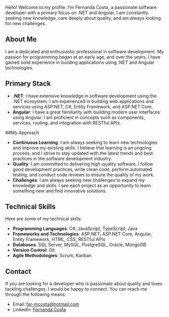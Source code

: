 Hello! Welcome to my profile. I'm Fernanda Costa, a passionate software developer with a primary focus on .NET and Angular. I am constantly seeking new knowledge, care deeply about quality, and am always looking for new challenges.

## About Me
I am a dedicated and enthusiastic professional in software development. My passion for programming began at an early age, and over the years, I have gained solid experience in building applications using .NET and Angular technologies.

## Primary Stack
- **.NET**: I have extensive knowledge in software development using the .NET ecosystem. I am experienced in building web applications and services using ASP.NET, C#, Entity Framework, and ASP.NET Core.
- **Angular**: I have a great familiarity with building modern user interfaces using Angular. I am proficient in concepts such as components, services, routing, and integration with RESTful APIs.

##My Approach
- **Continuous Learning**: I am always seeking to learn new technologies and improve my existing skills. I believe that learning is an ongoing process, and I strive to stay updated with the latest trends and best practices in the software development industry.
- **Quality**: I am committed to delivering high-quality software. I follow good development practices, write clean code, perform automated testing, and conduct code reviews to ensure the quality of my work.
- **Challenges**: I am always seeking new challenges to expand my knowledge and skills. I see each project as an opportunity to learn something new and find innovative solutions.

## Technical Skills
Here are some of my technical skills:

- **Programming Languages**: C#, JavaScript, TypeScript, Java
- **Frameworks and Technologies**: ASP.NET, ASP.NET Core, Angular, Entity Framework, HTML, CSS, RESTful APIs
- **Databases**: SQL Server, MySQL, PostgreSQL, Oracle, MongoDB
- **Version Control**: Git
- **Agile Methodologies**: Scrum, Kanban

## Contact
If you are looking for a developer who is passionate about quality and loves tackling challenges, I would be happy to connect. You can reach me through the following means:

- Email: fer-mcosta@hotmail.com
- LinkedIn: [Fernanda Costa](https://www.linkedin.com/in/fernanda-moraes-costa/)
